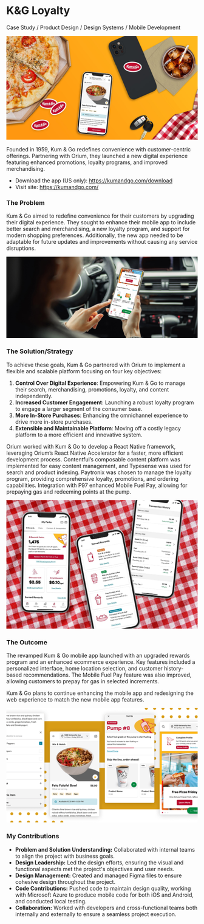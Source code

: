 # K&G Loyalty

Case Study / Product Design / Design Systems / Mobile Development

![Image](../images/casestudy/kg/kg-1.jpg)

Founded in 1959, Kum & Go redefines convenience with customer-centric offerings. Partnering with Orium, they launched a new digital experience featuring enhanced promotions, loyalty programs, and improved merchandising.



- Download the app (US only): https://kumandgo.com/download
- Visit site: https://kumandgo.com/

### The Problem
Kum & Go aimed to redefine convenience for their customers by upgrading their digital experience. They sought to enhance their mobile app to include better search and merchandising, a new loyalty program, and support for modern shopping preferences. Additionally, the new app needed to be adaptable for future updates and improvements without causing any service disruptions.

![Image](../images/casestudy/kg/kg-2.jpg)


### The Solution/Strategy
To achieve these goals, Kum & Go partnered with Orium to implement a flexible and scalable platform focusing on four key objectives:

1. **Control Over Digital Experience**: Empowering Kum & Go to manage their search, merchandising, promotions, loyalty, and content independently.
2. **Increased Customer Engagement**: Launching a robust loyalty program to engage a larger segment of the consumer base.
3. **More In-Store Purchases**: Enhancing the omnichannel experience to drive more in-store purchases.
4. **Extensible and Maintainable Platform**: Moving off a costly legacy platform to a more efficient and innovative system.

Orium worked with Kum & Go to develop a React Native framework, leveraging Orium’s React Native Accelerator for a faster, more efficient development process. Contentful’s composable content platform was implemented for easy content management, and Typesense was used for search and product indexing. Paytronix was chosen to manage the loyalty program, providing comprehensive loyalty, promotions, and ordering capabilities. Integration with P97 enhanced Mobile Fuel Pay, allowing for prepaying gas and redeeming points at the pump.

![Image](../images/casestudy/kg/kg-3.jpg)


### The Outcome
The revamped Kum & Go mobile app launched with an upgraded rewards program and an enhanced ecommerce experience. Key features included a personalized interface, home location selection, and customer history-based recommendations. The Mobile Fuel Pay feature was also improved, allowing customers to prepay for gas in selected increments.

Kum & Go plans to continue enhancing the mobile app and redesigning the web experience to match the new mobile app features.

![Image](../images/casestudy/kg/kg-4.png)


### My Contributions
- **Problem and Solution Understanding:** Collaborated with internal teams to align the project with business goals.
- **Design Leadership:** Led the design efforts, ensuring the visual and functional aspects met the project's objectives and user needs.
- **Design Management:** Created and managed Figma files to ensure cohesive design throughout the project.
- **Code Contributions:** Pushed code to maintain design quality, working with Microsoft Azure to produce mobile code for both iOS and Android, and conducted local testing.
- **Collaboration:** Worked with developers and cross-functional teams both internally and externally to ensure a seamless project execution.